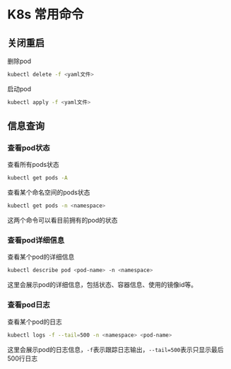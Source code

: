 # K8s 常用命令

## 关闭重启

删除pod

```bash
kubectl delete -f <yaml文件>
```

启动pod

```bash
kubectl apply -f <yaml文件>
```

## 信息查询

### 查看pod状态

查看所有pods状态

```bash
kubectl get pods -A
```

查看某个命名空间的pods状态

```bash
kubectl get pods -n <namespace>
```

这两个命令可以看目前拥有的pod的状态

### 查看pod详细信息

查看某个pod的详细信息

```bash
kubectl describe pod <pod-name> -n <namespace>
```

这里会展示pod的详细信息，包括状态、容器信息、使用的镜像id等。

### 查看pod日志

查看某个pod的日志

```bash
kubectl logs -f --tail=500 -n <namespace> <pod-name>
```

这里会展示pod的日志信息，`-f`表示跟踪日志输出，`--tail=500`表示只显示最后500行日志

